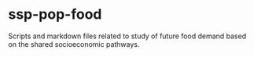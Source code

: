 # ssp-pop-food
Scripts and markdown files related to study of future food demand based on the shared socioeconomic pathways.
